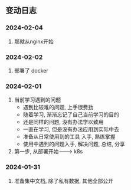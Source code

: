 ## 变动日志

### 2024-02-04
1. 那就从nginx开始

### 2024-02-02
1. 部署了 docker


### 2024-02-01
1. 当前学习遇到的问题
   - 遇到比较难的问题, 上手很费劲
   - 随着学习, 渐渐忘记了自己当前学习的目的
   - 还是同样的问题, 没有办法学以致用
   - 一直在学习, 但是没有办法应用到实际中去
   - 准备从日常使用到的工具 入手, 熟练掌握
   - 使用中遇到的问题入手, 解决问题, 总结, 分享
2. 第一步, 从部署开始---> k8s


### 2024-01-31
1. 准备集中文档, 除了私有数据, 其他全部公开